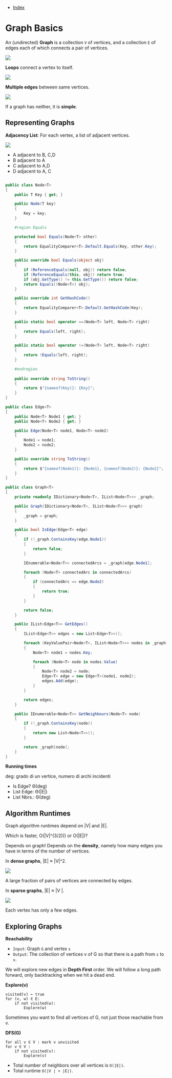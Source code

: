 - [Index](https://github.com/KiraDiShira/AlgorithmsAndDataStructures#table-of-contents)

# Graph Basics

An (undirected) **Graph** is a collection `V` of vertices, and a collection `E` of edges each of which connects a pair of vertices.

<img src="https://github.com/KiraDiShira/AlgorithmsAndDataStructures/blob/master/RepoFiles/Graph%20basics/Images/gb1.PNG" />

**Loops** connect a vertex to itself.

<img src="https://github.com/KiraDiShira/AlgorithmsAndDataStructures/blob/master/RepoFiles/Graph%20basics/Images/gb2.PNG" />

**Multiple edges** between same vertices.

<img src="https://github.com/KiraDiShira/AlgorithmsAndDataStructures/blob/master/RepoFiles/Graph%20basics/Images/gb3.PNG" />

If a graph has neither, it is **simple**.

## Representing Graphs

**Adjacency List**: For each vertex, a list of adjacent vertices.

<img src="https://github.com/KiraDiShira/AlgorithmsAndDataStructures/blob/master/RepoFiles/Graph%20basics/Images/gb4.PNG" />

- A adjacent to B, C,D
- B adjacent to A
- C adjacent to A,D
- D adjacent to A, C

```c#

public class Node<T>
{
    public T Key { get; }

    public Node(T key)
    {
        Key = key;
    }

    #region Equals

    protected bool Equals(Node<T> other)
    {
        return EqualityComparer<T>.Default.Equals(Key, other.Key);
    }

    public override bool Equals(object obj)
    {
        if (ReferenceEquals(null, obj)) return false;
        if (ReferenceEquals(this, obj)) return true;
        if (obj.GetType() != this.GetType()) return false;
        return Equals((Node<T>) obj);
    }

    public override int GetHashCode()
    {
        return EqualityComparer<T>.Default.GetHashCode(Key);
    }

    public static bool operator ==(Node<T> left, Node<T> right)
    {
        return Equals(left, right);
    }

    public static bool operator !=(Node<T> left, Node<T> right)
    {
        return !Equals(left, right);
    }

    #endregion
    
    public override string ToString()
    {
        return $"{nameof(Key)}: {Key}";
    }
}

public class Edge<T>
{
    public Node<T> Node1 { get; }
    public Node<T> Node2 { get; }

    public Edge(Node<T> node1, Node<T> node2)
    {
        Node1 = node1;
        Node2 = node2;
    }

    public override string ToString()
    {
        return $"{nameof(Node1)}: {Node1}, {nameof(Node2)}: {Node2}";
    }
}

public class Graph<T>
{
    private readonly IDictionary<Node<T>, IList<Node<T>>> _graph;

    public Graph(IDictionary<Node<T>, IList<Node<T>>> graph)
    {
        _graph = graph;
    }

    public bool IsEdge(Edge<T> edge)
    {
        if (!_graph.ContainsKey(edge.Node1))
        {
            return false;
        }

        IEnumerable<Node<T>> connectedArcs = _graph[edge.Node1];

        foreach (Node<T> connectedArc in connectedArcs)
        {
            if (connectedArc == edge.Node2)
            {
                return true;
            }
        }

        return false;
    }

    public IList<Edge<T>> GetEdges()
    {
        IList<Edge<T>> edges = new List<Edge<T>>();

        foreach (KeyValuePair<Node<T>, IList<Node<T>>> nodes in _graph)
        {
            Node<T> node1 = nodes.Key;

            foreach (Node<T> node in nodes.Value)
            {
                Node<T> node2 = node;
                Edge<T> edge = new Edge<T>(node1, node2);
                edges.Add(edge);
            }
        }

        return edges;
    }

    public IEnumerable<Node<T>> GetNeighbours(Node<T> node)
    {
        if (!_graph.ContainsKey(node))
        {
            return new List<Node<T>>();
        }

        return _graph[node];
    }
}

```

**Running times**

deg: grado di un vertice, numero di archi incidenti

* Is Edge? Θ(deg)     
* List Edge: Θ(|E|)
* List Nbrs.: Θ(deg)

## Algorithm Runtimes

Graph algorithm runtimes depend on |V| and |E|.

Which is faster, O(|V|^(3/2))) or O(|E|)?

Depends on graph! Depends on the **density**, namely how many edges you have in terms of the number of vertices.

In **dense graphs**, |E| ≈ |V|^2.

<img src="https://github.com/KiraDiShira/AlgorithmsAndDataStructures/blob/master/RepoFiles/Graph%20basics/Images/gb5.PNG" />

A large fraction of pairs of vertices are connected by edges.

In **sparse graphs**, |E| ≈ |V |.

<img src="https://github.com/KiraDiShira/AlgorithmsAndDataStructures/blob/master/RepoFiles/Graph%20basics/Images/gb6.PNG" />

Each vertex has only a few edges.

## Exploring Graphs

**Reachability**

- `Input`: Graph `G` and vertex `s`
- `Output`: The collection of vertices v of G so that there is a path from `s` to `v`.

We will explore new edges in **Depth First** order. We will follow a long path forward, only backtracking when we hit a dead end.

**Explore(v)**
```
visited(v) ← true
for (v, w) ∈ E:
    if not visited(w):
        Explore(w)
```

Sometimes you want to find all vertices of G, not just those reachable from v.

**DFS(G)**
```
for all v ∈ V : mark v unvisited
for v ∈ V :
    if not visited(v):
        Explore(v)
```

- Total number of neighbors over all vertices is `O(|E|)`.
- Total runtime `O(|V | + |E|)`.
